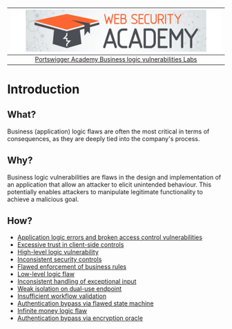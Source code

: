 | [![Portswigger Business logic vulnerabilities Labs](../../_static/images/pal.png)](https://portswigger.net/web-security/all-labs#business-logic-vulnerabilities) |
|:--:|
| [Portswigger Academy Business logic vulnerabilities Labs](https://portswigger.net/web-security/all-labs#business-logic-vulnerabilities) |

# Introduction

## What?

Business (application) logic flaws are often the most critical in terms of consequences, as they are deeply tied into the company's process.

## Why?

Business logic vulnerabilities are flaws in the design and implementation of an application that allow an attacker to elicit unintended behaviour. This potentially enables attackers to manipulate legitimate functionality to achieve a malicious goal.

## How?

* [Application logic errors and broken access control vulnerabilities](../techniques/business.md)
* [Excessive trust in client-side controls](1.md)
* [High-level logic vulnerability](2.md)
* [Inconsistent security controls](3.md)
* [Flawed enforcement of business rules](4.md)
* [Low-level logic flaw](5.md)
* [Inconsistent handling of exceptional input](6.md)
* [Weak isolation on dual-use endpoint](7.md)
* [Insufficient workflow validation](8.md)
* [Authentication bypass via flawed state machine](9.md)
* [Infinite money logic flaw](10.md)
* [Authentication bypass via encryption oracle](11.md)